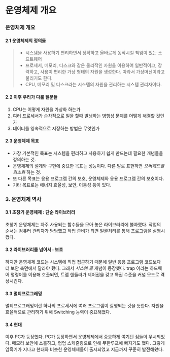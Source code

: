 # 운영체제 개요

### 운영체제 개요

#### 2.1 운영체제의 정의들

> * 시스템을 사용하기 편리하면서 정확하고 올바르게 동작시킬 책임이 있는 소프트웨어
> * 프로세서, 메모리, 디스크와 같은 물리적인 자원을 이용하여 일반적이고, 강력하고, 사용이 편리한 가상 형태의 자원을 생성한다. 따라서 가상머신이라고 불리기도 한다.
> * CPU, 메모리 및 디스크라는 시스템의 자원을 관리하는 시스템 관리자이다.

#### 2.2 이후 우리가 다룰 질문들

1. CPU는 어떻게 자원을 가상화 하는가
2. 여러 프로세서가 순차적으로 일을 할때 발생하는 병행성 문제를 어떻게 해결할 것인가
3. 데이터를 영속적으로 저장하는 방법은 무엇인가

#### 2.3 운영체제 목표

* 가장 기본적인 목표는 시스템을 편리하고 사용하기 쉽게 만드는데 필요한 개념들을 정의하는 것.
* 운영체제의 설계와 구현에 중요한 목표는 성능이다. 다른 말로 표현하면 _오버헤드를 최소화_ 하는 것.
* 또 다른 목표는 응용 프로그램 간의 보호, 운영체제와 응용 프로그램 간의 보호이다.
* 기타 목표로는 에너지 효율성, 보안, 이동성 등이 있다.

### 3. 운영체제 역사

#### 3.1 초창기 운영체제 : 단순 라이브러리

초창기 운영체제는 자주 사용되는 함수들을 모아 놓은 라이브러리에 불과했다. 작업의 순서는 컴퓨터 관리자가 담당했고 작업 준비가 되면 일괄처리를 통해 프로그램을 실행시켰다.

#### 3.2 라이브러리를 넘어서 : 보호

하지만 운영체제 코드는 시스템에 직접 접근하기 때문에 일반 응용 프로그램 코드보다 더 보안 측면에서 달라야 했다. 그래서 _시스템 콜_ 개념이 등장했다. trap 이라는 하드웨어 명령어를 이용해 호출되면, 트랩 핸들러가 제어권을 갖고 특권 수준을 커널 모드로 격상시킨다.

#### 3.3 멀티프로그래밍

멀티프로그래밍이란 하나의 프로세서에 여러 프로그램이 실행되는 것을 뜻한다. 자원을 효율적으로 관리하기 위해 Switching 능력이 중요해졌다.

#### 3.4 현대

이후 PC가 등장했다. PC가 등장하면서 운영체제에서 중요하게 여기던 점들이 무시되었다. 메모리 보안에 소홀하고, 협업 스케줄링으로 인해 무한루프에 빠지기도 했다. 그렇게 암흑기가 지나고 현대와 비슷한 운영체제들이 출시되었고 지금까지 꾸준히 발전해왔다.
